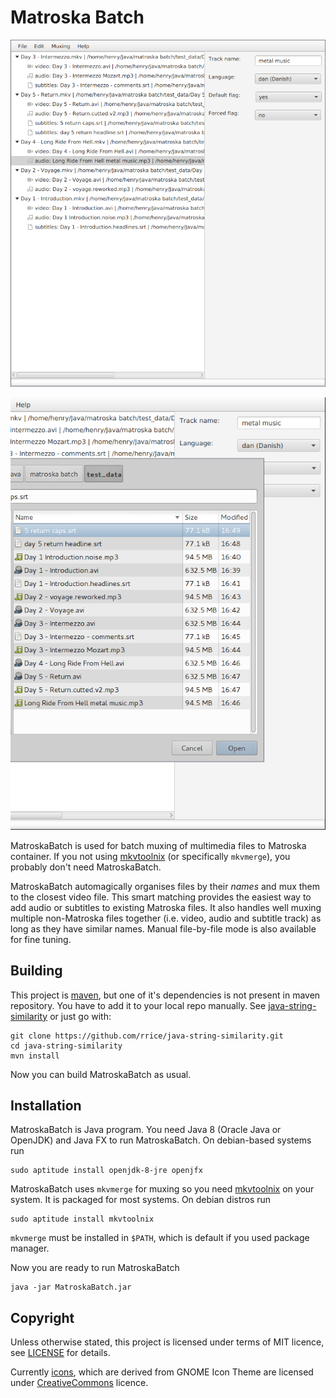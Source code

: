 Matroska Batch
==============

![Screenshot of main window](screenshot2.png)

![Screenshot showing test files](screenshot1.png)

MatroskaBatch is used for batch muxing of multimedia files to Matroska
container. If you not using
[mkvtoolnix](https://www.bunkus.org/videotools/mkvtoolnix/) (or specifically
`mkvmerge`), you probably don't need MatroskaBatch.

MatroskaBatch automagically organises files by their _names_ and mux them to
the closest video file. This smart matching provides the easiest way to add
audio or subtitles to existing Matroska files. It also handles well muxing
multiple non-Matroska files together (i.e. video, audio and subtitle track) as
long as they have similar names. Manual file-by-file mode is also available
for fine tuning.


Building
--------

This project is [maven](apache/maven), but one of it's dependencies is not
present in maven repository. You have to add it to your local repo manually.
See [java-string-similarity](rrice/java-string-similarity) or just go with:

	git clone https://github.com/rrice/java-string-similarity.git
	cd java-string-similarity
	mvn install

Now you can build MatroskaBatch as usual.


Installation
------------

MatroskaBatch is Java program. You need Java 8 (Oracle Java or OpenJDK) and
Java FX to run MatroskaBatch. On debian-based systems run

	sudo aptitude install openjdk-8-jre openjfx

MatroskaBatch uses `mkvmerge` for muxing so you need
[mkvtoolnix](https://www.bunkus.org/videotools/mkvtoolnix/) on your system. It
is packaged for most systems. On debian distros run

	sudo aptitude install mkvtoolnix

`mkvmerge` must be installed in `$PATH`, which is default if you used
package manager.

Now you are ready to run MatroskaBatch

	java -jar MatroskaBatch.jar


Copyright
---------

Unless otherwise stated, this project is licensed under terms of MIT licence, see [LICENSE](LICENSE)
for details.

Currently [icons](src/main/resources/icons/), which are derived from GNOME
Icon Theme are licensed under
[CreativeCommons](src/main/resources/icons/LICENSE) licence. 
